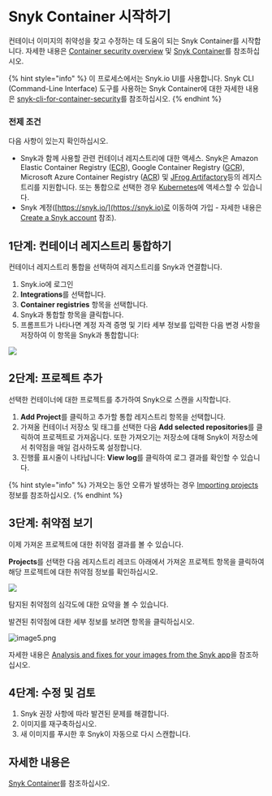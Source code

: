 # Snyk Container 시작하기

컨테이너 이미지의 취약성을 찾고 수정하는 데 도움이 되는 Snyk Container를 시작합니다. 자세한 내용은 [Container security overview](https://support.snyk.io/hc/en-us/articles/360003946897-Container-security-overview) 및 [Snyk Container](https://solutions.snyk.io/snyk-academy/container)를 참조하십시오.

{% hint style="info" %}
이 프로세스에서는 Snyk.io UI를 사용합니다. Snyk CLI (Command-Line Interface) 도구를 사용하는 Snyk Container에 대한 자세한 내용은 [snyk-cli-for-container-security](snyk-cli-for-container-security/ "mention")를 참조하십시오.
{% endhint %}

### 전제 조건

다음 사항이 있는지 확인하십시오.

* Snyk과 함께 사용할 관련 컨테이너 레지스트리에 대한 액세스. Snyk은 Amazon Elastic Container Registry ([ECR](https://docs.snyk.io/snyk-container/image-scanning-library/ecr-image-scanning)), Google Container Registry ([GCR](https://docs.snyk.io/snyk-container/image-scanning-library/gcr-image-scanning)), Microsoft Azure Container Registry ([ACR](https://docs.snyk.io/snyk-container/image-scanning-library/acr-image-scanning)) 및 [JFrog Artifactory](https://docs.snyk.io/snyk-container/image-scanning-library/jfrog-artifactory-image-scanning)등의 레지스트리를 지원합니다. 또는 통합으로 선택한 경우 [Kubernetes](https://docs.snyk.io/snyk-container/image-scanning-library/kubernetes-workload-and-image-scanning)에 액세스할 수 있습니다.
* Snyk 계정([https://snyk.io/](https://snyk.io)로 이동하여 가입 - 자세한 내용은 [Create a Snyk account](https://docs.snyk.io/getting-started/getting-started-snyk-products) 참조).

## 1단계: 컨테이너 레지스트리 통합하기

컨테이너 레지스트리 통합을 선택하여 레지스트리를 Snyk과 연결합니다.

1. Snyk.io에 로그인
2. **Integrations**를 선택합니다.
3. **Container registries** 항목을 선택합니다.
4. Snyk과 통합할 항목을 클릭합니다.
5. 프롬프트가 나타나면 계정 자격 증명 및 기타 세부 정보를 입력한 다음 변경 사항을 저장하여 이 항목을 Snyk과 통합합니다:

![](../../.gitbook/assets/container-account-credentials.png)

## 2단계: 프로젝트 추가

선택한 컨테이너에 대한 프로젝트를 추가하여 Snyk으로 스캔을 시작합니다.

1. **Add Project**를 클릭하고 추가할 통합 레지스트리 항목을 선택합니다.
2. 가져올 컨테이너 저장소 및 태그를 선택한 다음 **Add selected repositories**를 클릭하여 프로젝트로 가져옵니다. 또한 가져오기는 저장소에 대해 Snyk이 저장소에서 취약점을 매일 검사하도록 설정합니다.
3. 진행률 표시줄이 나타납니다: **View log**를 클릭하여 로그 결과를 확인할 수 있습니다.

{% hint style="info" %}
가져오는 동안 오류가 발생하는 경우 [Importing projects](https://support.snyk.io/hc/en-us/sections/360000923478-Importing-projects) 정보를 참조하십시오.
{% endhint %}

## 3단계: 취약점 보기

이제 가져온 프로젝트에 대한 취약점 결과를 볼 수 있습니다.

**Projects**를 선택한 다음 레지스트리 레코드 아래에서 가져온 프로젝트 항목을 클릭하여 해당 프로젝트에 대한 취약점 정보를 확인하십시오.

![](<../../.gitbook/assets/mceclip2 (1) (1) (1) (3) (3) (4) (6) (1) (24).png>)

탐지된 취약점의 심각도에 대한 요약을 볼 수 있습니다.

발견된 취약점에 대한 세부 정보를 보려면 항목을 클릭하십시오.

![image5.png](../../.gitbook/assets/image5-1-.png)

자세한 내용은 [Analysis and fixes for your images from the Snyk app](https://docs.snyk.io/snyk-container/getting-around-the-snyk-container-ui/analysis-and-remediation-for-your-images-from-the-snyk-app)을 참조하십시오.

## 4단계: 수정 및 검토

1. Snyk 권장 사항에 따라 발견된 문제를 해결합니다.
2. 이미지를 재구축하십시오.
3. 새 이미지를 푸시한 후 Snyk이 자동으로 다시 스캔합니다.

## 자세한 내용은

[Snyk Container](https://docs.snyk.io/snyk-container)를 참조하십시오.
